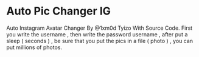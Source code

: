 # Auto Pic Changer IG
Auto Instagram Avatar Changer 
By @1xm0d Tyizo
With Source Code.
First you write the username ,
then write the password username , 
after put a sleep ( seconds ) ,
be sure that you put the pics in a file ( photo ) ,
you can put millions of photos.

